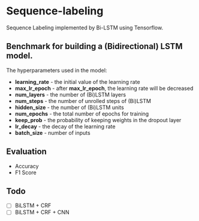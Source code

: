 # Sequence-labeling
Sequence Labeling implemented by Bi-LSTM using Tensorflow.

## Benchmark for building a (Bidirectional) LSTM model.

The hyperparameters used in the model:
- **learning_rate** - the initial value of the learning rate
- **max_lr_epoch** - after **max_lr_epoch**, the learning rate will be decreased
- **num_layers** - the number of (Bi)LSTM layers
- **num_steps** - the number of unrolled steps of (Bi)LSTM
- **hidden_size** - the number of (Bi)LSTM units
- **num_epochs** - the total number of epochs for training
- **keep_prob** - the probability of keeping weights in the dropout layer
- **lr_decay** - the decay of the learning rate
- **batch_size** - number of inputs

## Evaluation

- Accuracy
- F1 Score

## Todo

- [ ] BiLSTM + CRF
- [ ] BiLSTM + CRF + CNN
